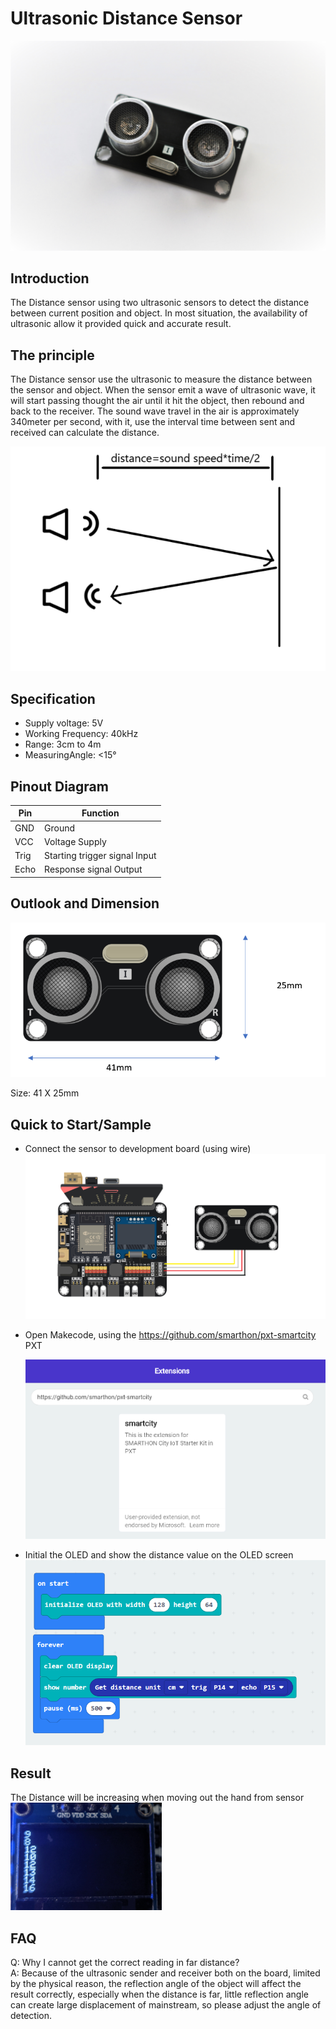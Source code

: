# Ultrasonic Distance Sensor
![pic_70](images/Ultrasonic_Distance_Sensor_0.jpg)
## Introduction
The Distance sensor using two ultrasonic sensors to detect the distance between current position and object. In most situation, the availability of ultrasonic allow it provided quick and accurate result.
<P>


## The principle
The Distance sensor use the ultrasonic to measure the distance between the sensor and object. When the sensor emit a wave of ultrasonic wave, it will start passing thought the air until it hit the object, then rebound and back to the receiver. The sound wave travel in the air is approximately 340meter per second, with it, use the interval time between sent and received can calculate the distance. <P>
![auto_fit](images/Ultrasonic_Distance_Sensor_1.png)


## Specification 
* Supply voltage: 5V
* Working Frequency: 40kHz
* Range: 3cm to 4m 
* MeasuringAngle: <15°

## Pinout Diagram

|Pin|Function|
|--|--|
|GND|Ground|
|VCC|Voltage Supply|
|Trig|Starting trigger signal Input|
|Echo|Response signal Output|

## Outlook and Dimension
![pic_70](images/Ultrasonic_Distance_Sensor_2.png)

Size: 41 X 25mm

## Quick to Start/Sample

* Connect the sensor to development board (using wire)
![auto_fit](images/Ultrasonic_Distance_Sensor_3.png)<P>

* Open Makecode, using the https://github.com/smarthon/pxt-smartcity PXT <P>
![auto_fit](images/Ultrasonic_Distance_Sensor_4.png)<P>

* Initial the OLED and show the distance value on the OLED screen
![auto_fit](images/Ultrasonic_Distance_Sensor_5.png)

## Result

The Distance will be increasing when moving out the hand from sensor
![pic_70](images/Ultrasonic_Distance_Sensor_6.png)


## FAQ

Q: Why I cannot get the correct reading in far distance?<BR>
A: Because of the ultrasonic sender and receiver both on the board, limited by the physical reason, the reflection angle of the object will affect the result correctly, especially when the distance is far, little reflection angle can create large displacement of mainstream, so please adjust the angle of detection.

